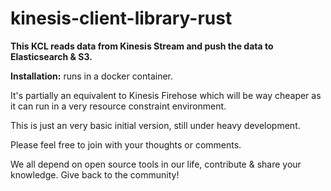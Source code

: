 # kinesis-client-library-rust
**This KCL reads data from Kinesis Stream and push the data to Elasticsearch & S3.**

**Installation:** runs in a docker container.

It's partially an equivalent to Kinesis Firehose which will be way cheaper as it can run 
in a very resource constraint environment.

This is just an very basic initial version, still under heavy development.

Please feel free to join with your thoughts or comments.

We all depend on open source tools in our life, contribute & share your knowledge.
Give back to the community!
